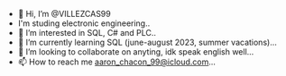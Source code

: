 - 👋 Hi, I’m @VILLEZCAS99
- I'm studing electronic engineering..
- 👀 I’m interested in SQL, C# and PLC..
- 🌱 I’m currently learning  SQL (june-august 2023, summer vacations)...
- 💞️ I’m looking to collaborate on anyting, idk speak english well...
- 📫 How to reach me aaron_chacon_99@icloud.com...

<!---
VILLEZCAS99/VILLEZCAS99 is a ✨ special ✨ repository because its `README.md` (this file) appears on your GitHub profile.
You can click the Preview link to take a look at your changes.
--->
